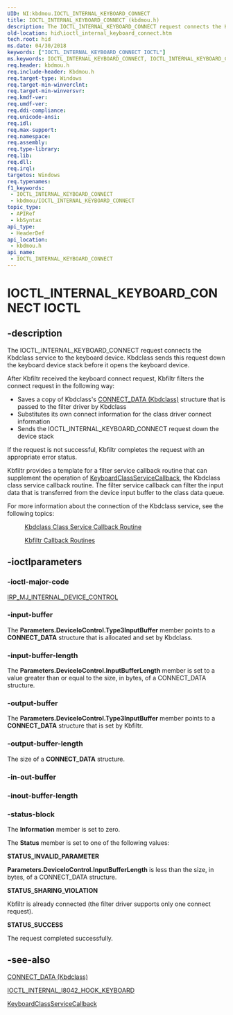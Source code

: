 ```yaml
---
UID: NI:kbdmou.IOCTL_INTERNAL_KEYBOARD_CONNECT
title: IOCTL_INTERNAL_KEYBOARD_CONNECT (kbdmou.h)
description: The IOCTL_INTERNAL_KEYBOARD_CONNECT request connects the Kbdclass service to the keyboard device.
old-location: hid\ioctl_internal_keyboard_connect.htm
tech.root: hid
ms.date: 04/30/2018
keywords: ["IOCTL_INTERNAL_KEYBOARD_CONNECT IOCTL"]
ms.keywords: IOCTL_INTERNAL_KEYBOARD_CONNECT, IOCTL_INTERNAL_KEYBOARD_CONNECT control, IOCTL_INTERNAL_KEYBOARD_CONNECT control code [Human Input Devices], hid.ioctl_internal_keyboard_connect, kbdmou/IOCTL_INTERNAL_KEYBOARD_CONNECT, kfilref_b9a87851-bbc4-4567-a459-9e647d6d3315.xml
req.header: kbdmou.h
req.include-header: Kbdmou.h
req.target-type: Windows
req.target-min-winverclnt: 
req.target-min-winversvr: 
req.kmdf-ver: 
req.umdf-ver: 
req.ddi-compliance: 
req.unicode-ansi: 
req.idl: 
req.max-support: 
req.namespace: 
req.assembly: 
req.type-library: 
req.lib: 
req.dll: 
req.irql: 
targetos: Windows
req.typenames: 
f1_keywords:
 - IOCTL_INTERNAL_KEYBOARD_CONNECT
 - kbdmou/IOCTL_INTERNAL_KEYBOARD_CONNECT
topic_type:
 - APIRef
 - kbSyntax
api_type:
 - HeaderDef
api_location:
 - kbdmou.h
api_name:
 - IOCTL_INTERNAL_KEYBOARD_CONNECT
---
```


# IOCTL_INTERNAL_KEYBOARD_CONNECT IOCTL


## -description

The IOCTL_INTERNAL_KEYBOARD_CONNECT request connects the Kbdclass service to the keyboard device. Kbdclass sends this request down the keyboard device stack before it opens the keyboard device. 

After Kbfiltr received the keyboard connect request, Kbfiltr filters the connect request in the following way:

<ul>
<li>
Saves a copy of Kbdclass's <a href="/windows-hardware/drivers/ddi/kbdmou/ns-kbdmou-_connect_data">CONNECT_DATA (Kbdclass)</a> structure that is passed to the filter driver by Kbdclass

</li>
<li>
Substitutes its own connect information for the class driver connect information

</li>
<li>
Sends the IOCTL_INTERNAL_KEYBOARD_CONNECT request down the device stack

</li>
</ul>
If the request is not successful, Kbfiltr completes the request with an appropriate error status.

Kbfiltr provides a template for a filter service callback routine that can supplement the operation of <a href="/previous-versions/ff542324(v=vs.85)">KeyboardClassServiceCallback</a>, the Kbdclass class service callback routine. The filter service callback can filter the input data that is transferred from the device input buffer to the class data queue. 

For more information about the connection of the Kbdclass service, see the following topics:

<dl>
<dd>

<a href="/windows-hardware/drivers/ddi/kbdmou/nc-kbdmou-pservice_callback_routine">Kbdclass Class Service Callback Routine</a>


</dd>
<dd>

<a href="/previous-versions/ff542302(v=vs.85)">Kbfiltr Callback Routines</a>


</dd>
</dl>

## -ioctlparameters

### -ioctl-major-code

[IRP_MJ_INTERNAL_DEVICE_CONTROL](/windows-hardware/drivers/kernel/irp-mj-internal-device-control)

### -input-buffer

The <b>Parameters.DeviceIoControl.Type3InputBuffer</b> member points to a <b>CONNECT_DATA</b> structure that is allocated and set by Kbdclass.

### -input-buffer-length

The <b>Parameters.DeviceIoControl.InputBufferLength</b> member is set to a value greater than or equal to the size, in bytes, of a CONNECT_DATA structure.

### -output-buffer

The <b>Parameters.DeviceIoControl.Type3InputBuffer</b> member points to a <b>CONNECT_DATA</b> structure that is set by Kbfiltr.

### -output-buffer-length

The size of a <b>CONNECT_DATA</b> structure.

### -in-out-buffer

### -inout-buffer-length

### -status-block

The <b>Information</b> member is set to zero.

The <b>Status</b> member is set to one of the following values:




**STATUS_INVALID_PARAMETER**

<b>


Parameters.DeviceIoControl.InputBufferLength</b> is less than the size, in bytes, of a CONNECT_DATA structure.


**STATUS_SHARING_VIOLATION**



Kbfiltr is already connected (the filter driver supports only one connect request).


**STATUS_SUCCESS**

The request completed successfully.

## -see-also

<a href="/windows-hardware/drivers/ddi/kbdmou/ns-kbdmou-_connect_data">CONNECT_DATA (Kbdclass)</a>



<a href="/windows-hardware/drivers/ddi/ntdd8042/ni-ntdd8042-ioctl_internal_i8042_hook_keyboard">IOCTL_INTERNAL_I8042_HOOK_KEYBOARD</a>



<a href="/previous-versions/ff542324(v=vs.85)">KeyboardClassServiceCallback</a>

